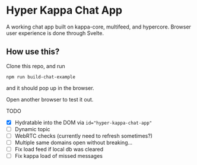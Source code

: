 # Hyper Kappa Chat App

A working chat app built on kappa-core, multifeed, and hypercore. Browser user experience is done through Svelte.

## How use this?

Clone this repo, and run

`npm run build-chat-example`

and it should pop up in the browser.

Open another browser to test it out.

TODO

 - [x] Hydratable into the DOM via `id="hyper-kappa-chat-app"`
 - [ ] Dynamic topic
 - [ ] WebRTC checks (currently need to refresh sometimes?)
 - [ ] Multiple same domains open without breaking...
 - [ ] Fix load feed if local db was cleared
 - [ ] Fix kappa load of missed messages